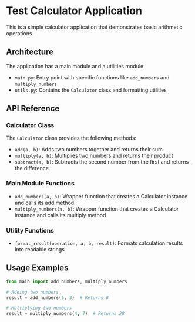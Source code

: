 # Test Calculator Application

This is a simple calculator application that demonstrates basic arithmetic operations.

## Architecture

The application has a main module and a utilities module:

- `main.py`: Entry point with specific functions like `add_numbers` and `multiply_numbers`
- `utils.py`: Contains the `Calculator` class and formatting utilities

## API Reference

### Calculator Class

The `Calculator` class provides the following methods:

- `add(a, b)`: Adds two numbers together and returns their sum
- `multiply(a, b)`: Multiplies two numbers and returns their product
- `subtract(a, b)`: Subtracts the second number from the first and returns the difference

### Main Module Functions

- `add_numbers(a, b)`: Wrapper function that creates a Calculator instance and calls its add method
- `multiply_numbers(a, b)`: Wrapper function that creates a Calculator instance and calls its multiply method

### Utility Functions

- `format_result(operation, a, b, result)`: Formats calculation results into readable strings

## Usage Examples

```python
from main import add_numbers, multiply_numbers

# Adding two numbers
result = add_numbers(5, 3)  # Returns 8

# Multiplying two numbers
result = multiply_numbers(4, 7)  # Returns 28
```
